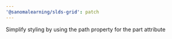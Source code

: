```yaml
---
'@sanomalearning/slds-grid': patch
---
```


Simplify styling by using the path property for the part attribute
